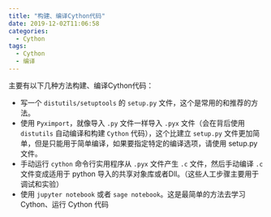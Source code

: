 ```yaml
---
title: "构建、编译Cython代码"
date: 2019-12-02T11:06:58
categories:
  - Cython
tags:
  - Cython
  - 编译
---
```


主要有以下几种方法构建、编译Cython代码：
- 写一个 `distutils/setuptools` 的 `setup.py` 文件，这个是常用的和推荐的方法。
- 使用 `Pyximport`，就像导入 `.py` 文件一样导入 `.pyx` 文件（会在背后使用 `distutils` 自动编译和构建 `Cython` 代码），这个比建立 `setup.py` 文件更加简单，但是只能用于简单编译，如果要指定特定的编译选项，请使用 setup.py 文件。
- 手动运行 `cython` 命令行实用程序从 `.pyx` 文件产生 `.c` 文件，然后手动编译 `.c` 文件变成适用于 python 导入的共享对象库或者Dll。（这些人工步骤主要用于调试和实验）
- 使用 `jupyter notebook` 或者 `sage notebook`。这是最简单的方法去学习 Cython、运行 Cython 代码
